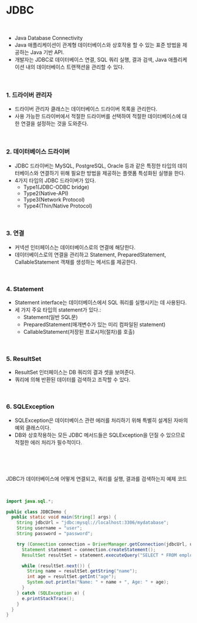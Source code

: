 # JDBC

<br>

- Java Database Connectivity
- Java 애플리케이션이 관계형 데이터베이스와 상호작용 할 수 있는 표준 방법을 제공하는 Java 기반 API.
- 개발자는 JDBC로 데이터베이스 연결, SQL 쿼리 실행, 결과 검색, Java 애플리케이션 내의 데이터베이스 트랜잭션을 관리할 수 있다.


<br>

### 1. 드라이버 관리자

- 드라이버 관리자 클래스는 데이터베이스 드라이버 목록을 관리한다.
- 사용 가능한 드라이버에서 적절한 드라이버를 선택하여 적절한 데이터베이스에 대한 연결을 설정하는 것을 도와준다.

<br>

### 2. 데이터베이스 드라이버 

- JDBC 드라이버는 MySQL, PostgreSQL, Oracle 등과 같은 특정한 타입의 데이터베이스와 연결하기 위해 필요한 방법을 제공하는 플랫폼 특성화된 실행을 한다.
- 4가지 타입의 JDBC 드라이버가 있다.
  - Type1(JDBC-ODBC bridge)
  - Type2(Native-API)
  - Type3(Network Protocol)
  - Type4(Thin/Native Protocol)


<br>

### 3. 연결

- 커넥션 인터페이스는 데이터베이스로의 연결에 해당한다.
- 데이터베이스로의 연결을 관리하고 Statement, PreparedStatement, CallableStatement 객채를 생성하는 메서드를 제공한다.


<br>

### 4. Statement

- Statement interface는 데이터베이스에서 SQL 쿼리를 실행시키는 데 사용된다.
- 세 가지 주요 타입의 statement가 있다.:
  - Statement(일반 SQL문)
  - PreparedStatement(매개변수가 있는 미리 컴파일된 statement)
  - CallableStatement(저장된 프로시저(절차)를 호출)


<br>

### 5. ResultSet

- ResultSet 인터페이스는 DB 쿼리의 결과 셋을 보여준다.
- 쿼리에 의해 반환된 데이터를 검색하고 조작할 수 있다.


<br>

### 6. SQLException

- SQLException은 데이터베이스 관련 에러를 처리하기 위해 특별히 설계된 자바의 예외 클래스이다.
- DB와 상호작용하는 모든 JDBC 메서드들은 SQLException을 던질 수 있으므로 적절한 에러 처리가 필수적이다.

<br>
<br>
<br>

JDBC가 데이터베이스에 어떻게 연결되고, 쿼리를 실행, 결과를 검색하는지 예제 코드

<BR>

```java
import java.sql.*;

public class JDBCDemo {
  public static void main(String[] args) {
    String jdbcUrl = "jdbc:mysql://localhost:3306/mydatabase";
    String username = "user";
    String password = "password";

    try (Connection connection = DriverManager.getConnection(jdbcUrl, username, password)) {
      Statement statement = connection.createStatement();
      ResultSet resultSet = statement.executeQuery("SELECT * FROM employees");

      while (resultSet.next()) {
        String name = resultSet.getString("name");
        int age = resultSet.getInt("age");
        System.out.println("Name: " + name + ", Age: " + age);
      }
    } catch (SQLException e) {
      e.printStackTrace();
    }
  }
}
```